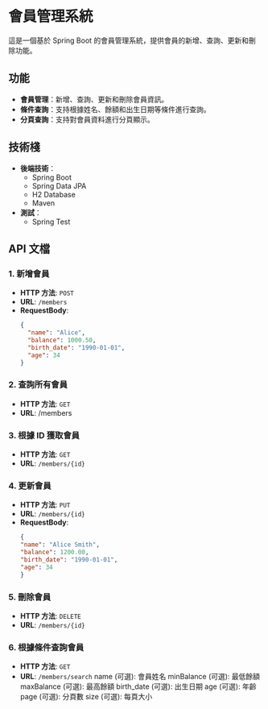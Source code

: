 # 會員管理系統

這是一個基於 Spring Boot 的會員管理系統，提供會員的新增、查詢、更新和刪除功能。

## 功能

- **會員管理**：新增、查詢、更新和刪除會員資訊。
- **條件查詢**：支持根據姓名、餘額和出生日期等條件進行查詢。
- **分頁查詢**：支持對會員資料進行分頁顯示。

## 技術棧

- **後端技術**：
  - Spring Boot
  - Spring Data JPA
  - H2 Database
  - Maven
- **測試**：
  - Spring Test

## API 文檔

### 1. 新增會員

- **HTTP 方法**: `POST`
- **URL**: `/members`
- **RequestBody**:
  ```json
  {
    "name": "Alice",
    "balance": 1000.50,
    "birth_date": "1990-01-01",
    "age": 34
  }


### 2. 查詢所有會員
- **HTTP 方法**: `GET`
- **URL**: /members


### 3. 根據 ID 獲取會員
- **HTTP 方法**: `GET`
- **URL**: `/members/{id}`

### 4. 更新會員
- **HTTP 方法**: `PUT`
- **URL**: `/members/{id}`
- **RequestBody**:
    ```json
    {
    "name": "Alice Smith",
    "balance": 1200.00,
    "birth_date": "1990-01-01",
    "age": 34
    }

### 5. 刪除會員
- **HTTP 方法**: `DELETE`
- **URL**: `/members/{id}`

### 6. 根據條件查詢會員
- **HTTP 方法**: `GET`
- **URL**: `/members/search`
name (可選): 會員姓名
minBalance (可選): 最低餘額
maxBalance (可選): 最高餘額
birth_date (可選): 出生日期
age (可選): 年齡
page (可選): 分頁數
size (可選): 每頁大小
